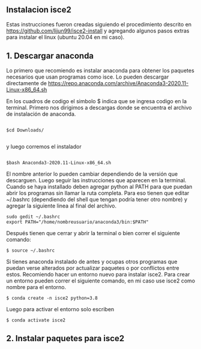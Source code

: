 ## Instalacion isce2

Estas instrucciones fueron creadas siguiendo el procedimiento descrito en https://github.com/lijun99/isce2-install y agregando algunos pasos extras para instalar el linux (ubuntu 20.04 en mi caso).

## 1. Descargar anaconda

Lo primero que recomiendo es instalar anaconda para obtener los paquetes necesarios que usan programas como isce. Lo pueden descargar directamente de https://repo.anaconda.com/archive/Anaconda3-2020.11-Linux-x86_64.sh

En los cuadros de codigo el simbolo $ indica que se ingresa codigo en la terminal. Primero nos dirigimos a descargas donde se encuentra el archivo de instalación de anaconda.

```

$cd Downloads/
 
```

y luego corremos el instalador

```

$bash Anaconda3-2020.11-Linux-x86_64.sh

```

El nombre anterior lo pueden cambiar dependiendo de la versión que descarguen. Luego seguir las instrucciones que aparecen en la terminal. Cuando se haya installado deben agregar python al PATH para que puedan abrir los programas sin llamar la ruta completa. Para eso tienen que editar ~/.bashrc (dependiendo del shell que tengan podría tener otro nombre) y agregar la siguiente linea al final del archivo.

```
sudo gedit ~/.bashrc
export PATH="/home/nombreusuario/anaconda3/bin:$PATH"

```
Después tienen que cerrar y abrir la terminal o bien correr el siguiente comando:

```
$ source ~/.bashrc

```

Si tienes anaconda instalado de antes y ocupas otros programas que puedan verse alterados por actualizar paquetes o por conflictos entre estos. Recomiendo hacer un entorno nuevo para instalar isce2. Para crear un entorno pueden correr el siguiente comando, en mi caso use isce2 como nombre para el entorno. 

```
$ conda create -n isce2 python=3.8

```
Luego para activar el entorno solo escriben 

```
$ conda activate isce2

```
## 2. Instalar paquetes para isce2

